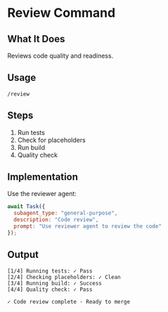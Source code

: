 # Review Command

## What It Does
Reviews code quality and readiness.

## Usage
`/review`

## Steps
1. Run tests
2. Check for placeholders
3. Run build
4. Quality check

## Implementation
Use the reviewer agent:
```javascript
await Task({
  subagent_type: "general-purpose",
  description: "Code review",
  prompt: "Use reviewer agent to review the code"
});
```

## Output
```
[1/4] Running tests: ✓ Pass
[2/4] Checking placeholders: ✓ Clean
[3/4] Running build: ✓ Success
[4/4] Quality check: ✓ Pass

✓ Code review complete - Ready to merge
```